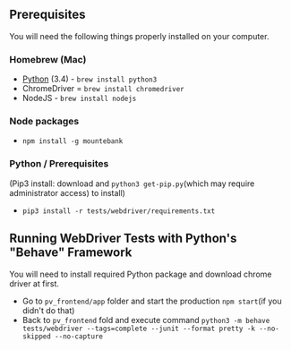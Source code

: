 
## Prerequisites

You will need the following things properly installed on your computer.

### Homebrew (Mac)

* [Python](https://www.python.org/) (3.4) - `brew install python3`
* ChromeDriver = `brew install chromedriver`
* NodeJS - `brew install nodejs`

### Node packages

* `npm install -g mountebank`

### Python / Prerequisites

(Pip3 install: download and `python3 get-pip.py`(which may require administrator access) to install)

* `pip3 install -r tests/webdriver/requirements.txt`

## Running WebDriver Tests with Python's "Behave" Framework

You will need to install required Python package and download chrome driver at first.

* Go to `pv_frontend/app` folder and start the production `npm start`(if you didn't do that)
* Back to `pv_frontend` fold and execute command `python3 -m behave tests/webdriver --tags=complete --junit --format pretty -k --no-skipped --no-capture`
